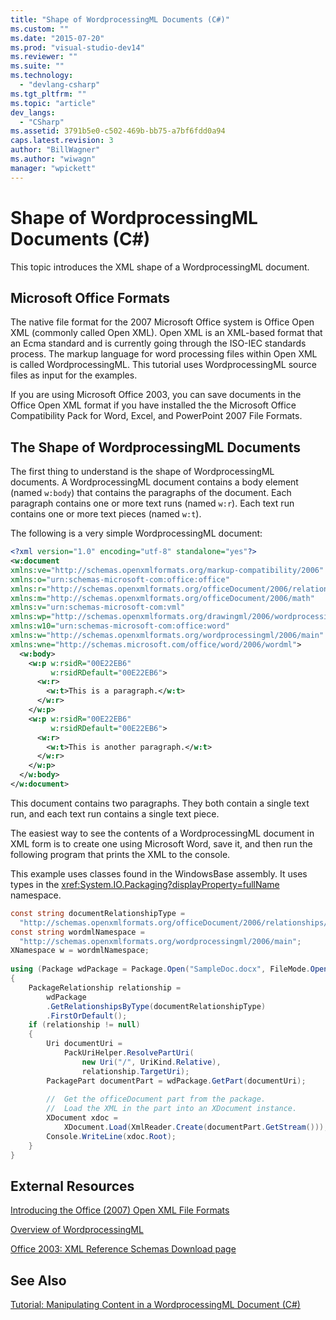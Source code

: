 ```yaml
---
title: "Shape of WordprocessingML Documents (C#)"
ms.custom: ""
ms.date: "2015-07-20"
ms.prod: "visual-studio-dev14"
ms.reviewer: ""
ms.suite: ""
ms.technology: 
  - "devlang-csharp"
ms.tgt_pltfrm: ""
ms.topic: "article"
dev_langs: 
  - "CSharp"
ms.assetid: 3791b5e0-c502-469b-bb75-a7bf6fdd0a94
caps.latest.revision: 3
author: "BillWagner"
ms.author: "wiwagn"
manager: "wpickett"
---
```

# Shape of WordprocessingML Documents (C#)
This topic introduces the XML shape of a WordprocessingML document.  
  
## Microsoft Office Formats  
 The native file format for the 2007 Microsoft Office system is Office Open XML (commonly called Open XML). Open XML is an XML-based format that an Ecma standard and is currently going through the ISO-IEC standards process. The markup language for word processing files within Open XML is called WordprocessingML. This tutorial uses WordprocessingML source files as input for the examples.  
  
 If you are using Microsoft Office 2003, you can save documents in the Office Open XML format if you have installed the the Microsoft Office Compatibility Pack for Word, Excel, and PowerPoint 2007 File Formats.  
  
## The Shape of WordprocessingML Documents  
 The first thing to understand is the shape of WordprocessingML documents. A WordprocessingML document contains a body element (named `w:body`) that contains the paragraphs of the document. Each paragraph contains one or more text runs (named `w:r`). Each text run contains one or more text pieces (named `w:t`).  
  
 The following is a very simple WordprocessingML document:  
  
```xml  
<?xml version="1.0" encoding="utf-8" standalone="yes"?>  
<w:document  
xmlns:ve="http://schemas.openxmlformats.org/markup-compatibility/2006"  
xmlns:o="urn:schemas-microsoft-com:office:office"  
xmlns:r="http://schemas.openxmlformats.org/officeDocument/2006/relationships"  
xmlns:m="http://schemas.openxmlformats.org/officeDocument/2006/math"  
xmlns:v="urn:schemas-microsoft-com:vml"  
xmlns:wp="http://schemas.openxmlformats.org/drawingml/2006/wordprocessingDrawing"  
xmlns:w10="urn:schemas-microsoft-com:office:word"  
xmlns:w="http://schemas.openxmlformats.org/wordprocessingml/2006/main"  
xmlns:wne="http://schemas.microsoft.com/office/word/2006/wordml">  
  <w:body>  
    <w:p w:rsidR="00E22EB6"  
         w:rsidRDefault="00E22EB6">  
      <w:r>  
        <w:t>This is a paragraph.</w:t>  
      </w:r>  
    </w:p>  
    <w:p w:rsidR="00E22EB6"  
         w:rsidRDefault="00E22EB6">  
      <w:r>  
        <w:t>This is another paragraph.</w:t>  
      </w:r>  
    </w:p>  
  </w:body>  
</w:document>  
```  
  
 This document contains two paragraphs. They both contain a single text run, and each text run contains a single text piece.  
  
 The easiest way to see the contents of a WordprocessingML document in XML form is to create one using Microsoft Word, save it, and then run the following program that prints the XML to the console.  
  
 This example uses classes found in the WindowsBase assembly. It uses types in the <xref:System.IO.Packaging?displayProperty=fullName> namespace.  
  
```c#  
const string documentRelationshipType =  
  "http://schemas.openxmlformats.org/officeDocument/2006/relationships/officeDocument";  
const string wordmlNamespace =  
  "http://schemas.openxmlformats.org/wordprocessingml/2006/main";  
XNamespace w = wordmlNamespace;  
  
using (Package wdPackage = Package.Open("SampleDoc.docx", FileMode.Open, FileAccess.Read))  
{  
    PackageRelationship relationship =  
        wdPackage  
        .GetRelationshipsByType(documentRelationshipType)  
        .FirstOrDefault();  
    if (relationship != null)  
    {  
        Uri documentUri =  
            PackUriHelper.ResolvePartUri(  
                new Uri("/", UriKind.Relative),  
                relationship.TargetUri);  
        PackagePart documentPart = wdPackage.GetPart(documentUri);  
  
        //  Get the officeDocument part from the package.  
        //  Load the XML in the part into an XDocument instance.  
        XDocument xdoc =  
            XDocument.Load(XmlReader.Create(documentPart.GetStream()));  
        Console.WriteLine(xdoc.Root);  
    }  
}  
```  
  
## External Resources  
 [Introducing the Office (2007) Open XML File Formats](http://go.microsoft.com/fwlink/?LinkId=98093)  
  
 [Overview of WordprocessingML](http://go.microsoft.com/fwlink/?LinkId=98094)  
  
 [Office 2003: XML Reference Schemas Download page](http://go.microsoft.com/fwlink/?LinkId=98095)  
  
## See Also  
 [Tutorial: Manipulating Content in a WordprocessingML Document (C#)](../../../../csharp\programming-guide\concepts\linq/tutorial-manipulating-content-in-a-wordprocessingml-document.md)
